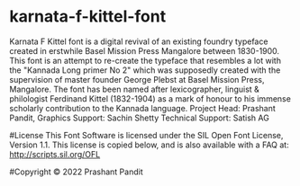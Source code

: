 # karnata-f-kittel-font
Karnata F Kittel font is a digital revival of an existing foundry typeface created in erstwhile Basel Mission Press Mangalore between 1830-1900. This font is an attempt to re-create the typeface that resembles a lot with the "Kannada Long primer No 2" which was supposedly created with the supervision of master founder George Plebst at Basel Mission Press, Mangalore. The font has been named after lexicographer, linguist & philologist Ferdinand Kittel (1832-1904) as a mark of honour to his immense scholarly contribution to the Kannada language. Project Head: Prashant Pandit, Graphics Support: Sachin Shetty Technical Support: Satish AG

#License
This Font Software is licensed under the SIL Open Font License, Version 1.1. This license is copied below, and is also available with a FAQ at: http://scripts.sil.org/OFL

#Copyright © 2022 Prashant Pandit
